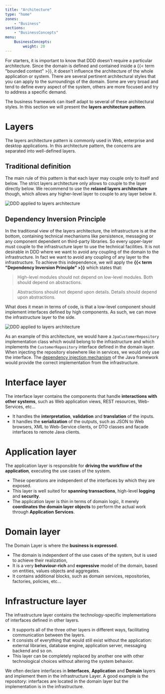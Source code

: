 ```yaml
---
title: "Architecture"
type: "home"
zones:
    - "Business"
sections:
    - "BusinessConcepts"
menu:
    BusinessConcepts:
        weight: 20
---
```


For starters, it is important to know that DDD doesn't require a particular architecture. Since the domain is defined
and contained inside a {{< term "bounded context" >}}, it doesn't influence the architecture of the whole application
or system. There are several pertinent architectural styles that you can apply to the surroundings of the domain. Some
are very broad and tend to define every aspect of the system, others are more focused and try to address a specific
demand. 

The business framework can itself adapt to several of these architectural styles. In this section we will present
the **layers architecture pattern**.
  
# Layers

The layers architecture pattern is commonly used in Web, enterprise and desktop applications. In this architecture
pattern, the concerns are separated into well-defined layers.

## Traditional definition

The main rule of this pattern is that each layer may couple only to itself and below. The strict layers architecture
only allows to couple to the layer directly below. We recommend to use the **relaxed layers architecture** though, which
allows any higher-level layer to couple to any layer below it.

![DDD applied to layers architecture](/img/business/layers.png)

## Dependency Inversion Principle

In the traditional view of the layers architecture, the infrastructure is at the bottom, containing technical
mechanisms like persistence, messaging or any component dependent on third-party libraries. So every upper-layer must
couple to the infrastructure layer to use the technical facilities. It is not desirable in DDD where we want to avoid
any coupling of the domain to the infrastructure. In fact we want to avoid any coupling of any layer to the 
infrastructure. To achieve this independence, we will apply the **{{< term "Dependency Inversion Principle" >}}** which
states that:

> High-level modules should not depend on low-level modules. Both should depend on abstractions.

> Abstractions should not depend upon details. Details should depend upon abstractions.

What does it mean in terms of code, is that a low-level component should implement interfaces defined by high components.
As such, we can move the infrastructure layer to the side.

![DDD applied to layers architecture](/img/business/layers_dip.png)
 
As an example of this architecture, we would have a `JpaCustomerRepository` implementation class which would belong to
the infrastructure and which implements the `CustomerRepository` interface defined in the domain layer. When injecting
the repository elsewhere like in services, we would only use the interface. The
[dependency injection mechanism](/docs/seed/concepts/dependency-injection/) of the Java framework would provide
the correct implementation from the infrastructure.

# Interface layer

The interface layer contains the components that handle **interactions with other systems**, such as Web application
views, REST resources, Web-Services, etc...

- It handles the **interpretation**, **validation** and **translation** of the inputs.
- It handles the **serialization** of the outputs, such as JSON to Web browsers, XML to Web-Service clients, or DTO
classes and facade interfaces to remote Java clients.

# Application layer

The application layer is responsible for **driving the workflow of the application**, executing the use cases of the system.

- These operations are independent of the interfaces by which they are exposed.
- This layer is well suited for **spanning transactions**, high-level **logging** and **security**.
- The application layer is thin in terms of domain logic, it merely **coordinates the domain layer objects** to perform 
the actual work through **Application Services**.

# Domain layer

The Domain Layer is where the **business is expressed**.

- The domain is independent of the use cases of the system, but is used to achieve their realization,
- It is a very **behaviour-rich** and **expressive** model of the domain, based on entities, values objects and aggregates. 
- It contains additional blocks, such as domain services, repositories, factories, policies, etc... 

# Infrastructure layer

The infrastructure layer contains the technology-specific implementations of interfaces defined in other layers. 

- It supports all of the three other layers in different ways, facilitating communication between the layers. 
- It consists of everything that would still exist without the application: external libraries, database engine, 
application server, messaging backend and so on.
- This layer can be completely replaced by another one with other technological choices without altering the system behavior.

We often declare interfaces in **Interfaces**, **Application** and **Domain** layers and implement them in the 
infrastructure Layer. A good example is the repository: interfaces are located in the domain layer but the
implementation is in the infrastructure.







